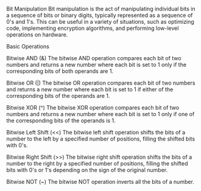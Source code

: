 Bit Manipulation
Bit manipulation is the act of manipulating individual bits in a sequence of bits or binary digits, typically represented as a sequence of 0's and 1's. This can be useful in a variety of situations, such as optimizing code, implementing encryption algorithms, and performing low-level operations on hardware.

Basic Operations

Bitwise AND (&)
The bitwise AND operation compares each bit of two numbers and returns a new number where each bit is set to 1 only if the corresponding bits of both operands are 1.

Bitwise OR (|)
The bitwise OR operation compares each bit of two numbers and returns a new number where each bit is set to 1 if either of the corresponding bits of the operands are 1.

Bitwise XOR (^)
The bitwise XOR operation compares each bit of two numbers and returns a new number where each bit is set to 1 only if one of the corresponding bits of the operands is 1.

Bitwise Left Shift (<<)
The bitwise left shift operation shifts the bits of a number to the left by a specified number of positions, filling the shifted bits with 0's.

Bitwise Right Shift (>>)
The bitwise right shift operation shifts the bits of a number to the right by a specified number of positions, filling the shifted bits with 0's or 1's depending on the sign of the original number.

Bitwise NOT (~)
The bitwise NOT operation inverts all the bits of a number.
